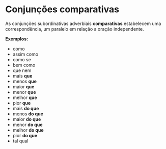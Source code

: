 # Conjunções comparativas

As conjunções subordinativas adverbiais **comparativas** estabelecem uma correspondência, um paralelo em relação a oração independente.&#x20;

**Exemplos:**&#x20;

* como
* assim como
* como se
* bem como
* que nem
* mais **que**
* menos **que**
* maior **que**
* menor **que**
* melhor **que**
* pior **que**
* mais **do que**
* menos **do que**
* maior **do que**
* menor **do que**
* melhor **do que**
* pior **do que**
* tal qual

